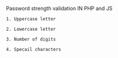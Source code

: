 
Password strength validation IN PHP and JS 

    1. Uppercase letter
    
    2. Lowercase letter
    
    3. Number of digits
    
    4. Specail characters
